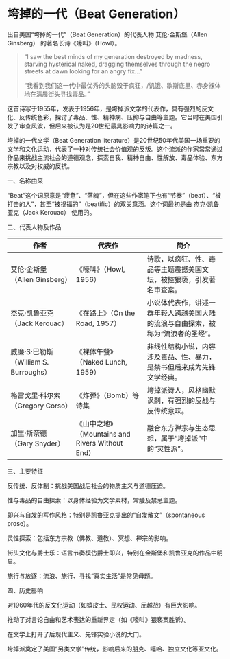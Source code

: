 # 垮掉的一代（Beat Generation）


出自美国“垮掉的一代”（Beat Generation）的代表人物 艾伦·金斯堡（Allen Ginsberg） 的著名长诗《嚎叫》（Howl）。

>“I saw the best minds of my generation destroyed by madness, starving hysterical naked,
>dragging themselves through the negro streets at dawn looking for an angry fix...”
>
>“我看到我们这一代中最优秀的头脑毁于疯狂，/饥饿、歇斯底里、赤身裸体地在清晨街头寻找毒品。”

这首诗写于1955年，发表于1956年，是垮掉派文学的代表作，具有强烈的反文化、反传统色彩，探讨了毒品、性、精神病、压抑与自由等主题。它当时在美国引发了审查风波，但后来被认为是20世纪最具影响力的诗篇之一。


垮掉的一代文学（Beat Generation literature）是20世纪50年代美国一场重要的文学和文化运动，代表了一种对传统社会价值观的反叛。这个流派的作家常常通过作品来挑战主流社会的道德观念，探索自我、精神自由、性解放、毒品体验、东方宗教以及对权威的反抗。

一、名称由来

“Beat”这个词原意是“疲惫”、“落魄”，但在这些作家笔下也有“节奏”（beat）、“被打击的人”，甚至“被祝福的”（beatific）的双关意涵。这个词最初是由 杰克·凯鲁亚克（Jack Kerouac） 使用的。

二、代表人物及作品

| 作者 | 代表作 | 简介 |
|------|--------|------|
| 艾伦·金斯堡（Allen Ginsberg） | 《嚎叫》（Howl, 1956） | 诗歌，以疯狂、性、毒品等主题震撼美国文坛，被控猥亵，引发著名审查案。 |
| 杰克·凯鲁亚克（Jack Kerouac） | 《在路上》（On the Road, 1957） | 小说体代表作，讲述一群年轻人跨越美国大陆的流浪与自由探索，被称为“流浪者的圣经”。 |
| 威廉·S·巴勒斯（William S. Burroughs） | 《裸体午餐》（Naked Lunch, 1959） | 非线性结构小说，内容涉及毒品、性、暴力，是禁书但后来成为先锋文学经典。 |
| 格雷戈里·科尔索（Gregory Corso） | 《炸弹》（Bomb）等诗集 | 垮掉派诗人，风格幽默讽刺，有强烈的反战与反传统意味。 |
| 加里·斯奈德（Gary Snyder） | 《山中之地》（Mountains and Rivers Without End） | 融合东方禅宗与生态思想，属于“垮掉派”中的“灵性派”。 |


三、主要特征

反传统、反体制：挑战美国战后社会的物质主义与道德压迫。

性与毒品的自由探索：以身体经验为文学素材，常触及禁忌主题。

即兴与自发的写作风格：特别是凯鲁亚克提出的“自发散文”（spontaneous prose）。

灵性探索：包括东方宗教（佛教、道教）、冥想、禅宗的影响。

街头文化与爵士乐：语言节奏模仿爵士即兴，特别在金斯堡和凯鲁亚克的作品中明显。

旅行与放逐：流浪、旅行、寻找“真实生活”是常见母题。

四、历史影响

对1960年代的反文化运动（如嬉皮士、民权运动、反越战）有巨大影响。

推动了对言论自由和艺术表达的重新界定（如《嚎叫》猥亵案胜诉）。

在文学上打开了后现代主义、先锋实验小说的大门。

垮掉派奠定了美国“另类文学”传统，影响后来的朋克、嘻哈、独立文化等亚文化。